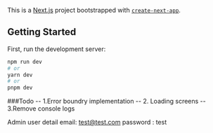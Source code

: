This is a [Next.js](https://nextjs.org/) project bootstrapped with [`create-next-app`](https://github.com/vercel/next.js/tree/canary/packages/create-next-app).

## Getting Started

First, run the development server:

```bash
npm run dev
# or
yarn dev
# or
pnpm dev
```
###Todo
-- 1.Error boundry implementation 
-- 2. Loading screens
-- 3.Remove console logs


Admin user detail
email: test@test.com
password : test